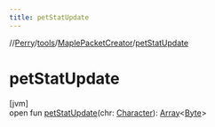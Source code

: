 ```yaml
---
title: petStatUpdate
---
```

//[Perry](../../../index.html)/[tools](../index.html)/[MaplePacketCreator](index.html)/[petStatUpdate](pet-stat-update.html)



# petStatUpdate



[jvm]\
open fun [petStatUpdate](pet-stat-update.html)(chr: [Character](../../client/-character/index.html)): [Array](https://kotlinlang.org/api/latest/jvm/stdlib/kotlin/-array/index.html)&lt;[Byte](https://kotlinlang.org/api/latest/jvm/stdlib/kotlin/-byte/index.html)&gt;




